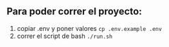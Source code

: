 ## Para poder correr el proyecto:
1. copiar .env y poner valores
`cp .env.example .env`
2. correr el script de bash
`./run.sh`